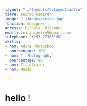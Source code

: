 ```yaml
---
layout: "../layouts/CvLayout.astro"
titre: zeinab samireh
image: "./images/zeino.jpg"
fonction: Designer
adresse: Balbala, Djibouti
email: zeinabsamire5@gmail.com
telephone: "+253 77305198"
skills:
- nom: Adobe Photoshop
  pourcentage: 100
- nom: "  Photography"
  pourcentage: 80
- nom: Illustrator
- nom: Media

---
```

# hello !